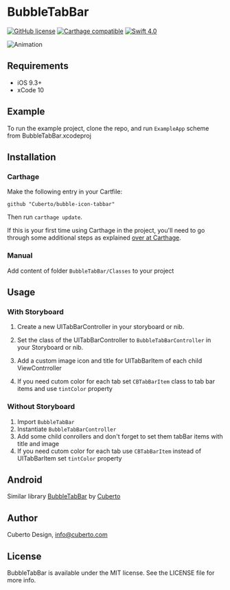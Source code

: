 # BubbleTabBar

[![GitHub license](https://img.shields.io/badge/license-MIT-lightgrey.svg)](https://raw.githubusercontent.com/Cuberto/flashy-tabbar/master/LICENSE)
[![Carthage compatible](https://img.shields.io/badge/Carthage-compatible-4BC51D.svg?style=flat)](https://github.com/Cuberto/bubble-icon-tabbar)
[![Swift 4.0](https://img.shields.io/badge/Swift-4.0-green.svg?style=flat)](https://developer.apple.com/swift/)

![Animation](https://raw.githubusercontent.com/Cuberto/bubble-icon-tabbar/master/Screenshots/animation.gif)

## Requirements

- iOS 9.3+
- xCode 10

## Example

To run the example project, clone the repo, and run `ExampleApp`  scheme from BubbleTabBar.xcodeproj

## Installation

### Carthage

Make the following entry in your Cartfile:

```
github "Cuberto/bubble-icon-tabbar"
```

Then run `carthage update`.

If this is your first time using Carthage in the project, you'll need to go through some additional steps as explained [over at Carthage](https://github.com/Carthage/Carthage#adding-frameworks-to-an-application).

### Manual

Add content of folder `BubbleTabBar/Classes` to your project

## Usage

### With Storyboard

1. Create a new UITabBarController in your storyboard or nib.

2. Set the class of the UITabBarController to `BubbleTabBarController` in your Storyboard or nib. 

3. Add a custom image icon and title for UITabBarItem of each child ViewContrroller

4. If you need cutom color for each tab set `CBTabBarItem` class to tab bar items and use `tintColor` property  

### Without Storyboard
 1. Import `BubbleTabBar`
2. Instantiate `BubbleTabBarController`
3. Add some child conrollers and don't forget to set them tabBar items with title and image
4. If you need cutom color for each tab use `CBTabBarItem` instead of UITabBarItem set `tintColor` property  

## Android

Similar library [BubbleTabBar](https://github.com/Cuberto/bubble-icon-tabbar-android) by [Cuberto](https://github.com/Cuberto)

## Author

Cuberto Design, info@cuberto.com

## License

BubbleTabBar is available under the MIT license. See the LICENSE file for more info.
